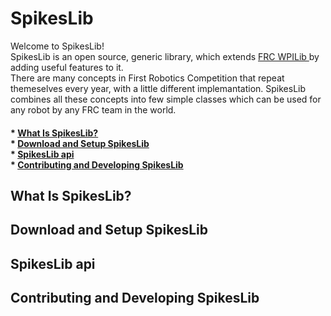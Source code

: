 <h1> SpikesLib </h1>
Welcome to SpikesLib! </br>
SpikesLib is an open source, generic library, which extends <a href='https://github.com/wpilibsuite/allwpilib'> FRC WPILib </a> by adding useful features to it. </br>
There are many concepts in First Robotics Competition that repeat themeselves every year, with a little different implemantation. SpikesLib 
combines all these concepts into few simple classes which can be used for any robot by any FRC team in the world.

<h4>
* <a href='#WhatIsSL'>What Is SpikesLib?</a> </br>
* <a href='#Download&Setup'>Download and Setup SpikesLib</a> </br>
* <a href='#api'>SpikesLib api</a> </br>
* <a href='#contribute'>Contributing and Developing SpikesLib</a> </br>
</h4>

<h2> <a name = 'WhatIsSL'> What Is SpikesLib?</a> </h2>
<h2> <a name = 'Download&Setup'> Download and Setup SpikesLib </a> </h2>
<h2> <a name = 'api'> SpikesLib api</a> </h2>
<h2> <a name = 'contribute'>Contributing and Developing SpikesLib </a> </h2>

